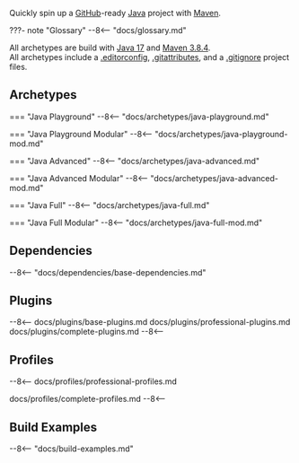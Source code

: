 Quickly spin up a [GitHub][5]-ready [Java][0] project with [Maven][1].

???- note "Glossary"
    --8<-- "docs/glossary.md"

All archetypes are build with [Java 17][0] and [Maven 3.8.4][1].</br>
All archetypes include a [.editorconfig][2], [.gitattributes][3], and a [.gitignore][4] project files.

## Archetypes

=== "Java Playground"
    --8<-- "docs/archetypes/java-playground.md"

=== "Java Playground Modular"
    --8<-- "docs/archetypes/java-playground-mod.md"

=== "Java Advanced"
    --8<-- "docs/archetypes/java-advanced.md"

=== "Java Advanced Modular"
    --8<-- "docs/archetypes/java-advanced-mod.md"

=== "Java Full"
    --8<-- "docs/archetypes/java-full.md"

=== "Java Full Modular"
    --8<-- "docs/archetypes/java-full-mod.md"

## Dependencies

--8<-- "docs/dependencies/base-dependencies.md"

## Plugins

--8<--
docs/plugins/base-plugins.md
docs/plugins/professional-plugins.md
docs/plugins/complete-plugins.md
--8<--

## Profiles

--8<--
docs/profiles/professional-profiles.md

docs/profiles/complete-profiles.md
--8<--

## Build Examples

--8<-- "docs/build-examples.md"

[0]: https://www.oracle.com/java/technologies/downloads/#JDK17
[1]: https://maven.apache.org/docs/3.8.4/release-notes.html
[2]: https://editorconfig.org/
[3]: https://git-scm.com/docs/gitattributes
[4]: https://git-scm.com/docs/gitignore
[5]: https://github.com/
